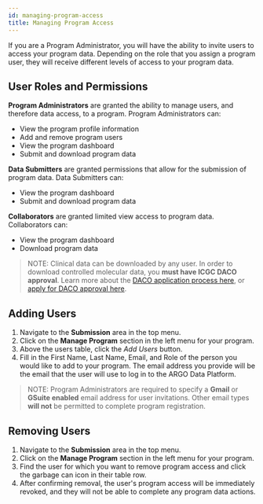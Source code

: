```yaml
---
id: managing-program-access
title: Managing Program Access
---
```


If you are a Program Administrator, you will have the ability to invite users to access your program data. Depending on the role that you assign a program user, they will receive different levels of access to your program data.

## User Roles and Permissions

**Program Administrators** are granted the ability to manage users, and therefore data access, to a program. Program Administrators can:

- View the program profile information
- Add and remove program users
- View the program dashboard
- Submit and download program data

**Data Submitters** are granted permissions that allow for the submission of program data. Data Submitters can:

- View the program dashboard
- Submit and download program data

**Collaborators** are granted limited view access to program data. Collaborators can:

- View the program dashboard
- Download program data

> NOTE: Clinical data can be downloaded by any user. In order to download controlled molecular data, you **must have ICGC DACO approval**. Learn more about the [DACO application process here](data-access), or [apply for DACO approval here](https://icgc.org/daco).   

## Adding Users

1. Navigate to the **Submission** area in the top menu.
1. Click on the **Manage Program** section in the left menu for your program.
1. Above the users table, click the _Add Users_ button.
1. Fill in the First Name, Last Name, Email, and Role of the person you would like to add to your program. The email address you provide will be the email that the user will use to log in to the ARGO Data Platform.

> NOTE: Program Administrators are required to specify a **Gmail** or **GSuite enabled** email address for user invitations. Other email types **will not** be permitted to complete program registration.

## Removing Users

1. Navigate to the **Submission** area in the top menu.
1. Click on the **Manage Program** section in the left menu for your program.
1. Find the user for which you want to remove program access and click the garbage can icon in their table row.
1. After confirming removal, the user's program access will be immediately revoked, and they will not be able to complete any program data actions.
